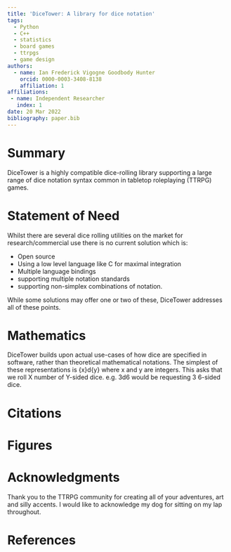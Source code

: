 ```yaml
---
title: 'DiceTower: A library for dice notation'
tags:
  - Python
  - C++
  - statistics
  - board games
  - ttrpgs
  - game design
authors:
  - name: Ian Frederick Vigogne Goodbody Hunter
    orcid: 0000-0003-3408-8138
    affiliation: 1
affiliations:
 - name: Independent Researcher
   index: 1
date: 20 Mar 2022
bibliography: paper.bib
---
```


# Summary

DiceTower is a highly compatible dice-rolling library supporting a large range of dice notation syntax common in tabletop roleplaying (TTRPG) games.

# Statement of Need
Whilst there are several dice rolling utilities on the market for research/commercial use there is no current solution which is:
- Open source 
- Using a low level language like C for maximal integration
- Multiple language bindings
- supporting multiple notation standards
- supporting non-simplex combinations of notation. 

While some solutions may offer one or two of these, DiceTower addresses all of these points.

# Mathematics
DiceTower builds upon actual use-cases of how dice are specified in software, rather than theoretical mathematical notations.
The simplest of these representations is {x}d{y} where x and y are integers. This asks that we roll X number of Y-sided dice. e.g. 3d6 would be requesting 3 6-sided dice.



# Citations

# Figures

# Acknowledgments
Thank you to the TTRPG community for creating all of your adventures, art and silly accents.
I would like to acknowledge my dog for sitting on my lap throughout.

# References
